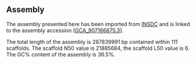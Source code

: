 **Assembly**
--------

The assembly presented here has been imported from [INSDC](http://www.insdc.org) and is linked to the assembly accession [[GCA\_907166875.3](http://www.ebi.ac.uk/ena/data/view/GCA_907166875.3)].

The total length of the assembly is 287839991 bp contained within 111 scaffolds.
The scaffold N50 value is 21885684, the scaffold L50 value is 6.
The GC% content of the assembly is 36.5%.
